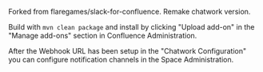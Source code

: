 Forked from flaregames/slack-for-confluence. Remake chatwork version.

Build with `mvn clean package` and install by clicking "Upload add-on" in the "Manage add-ons" section in Confluence Administration.

After the Webhook URL has been setup in the "Chatwork Configuration" you can configure notification channels in the Space Administration.